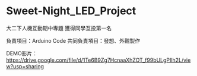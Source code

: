 # Sweet-Night_LED_Project

大二下人機互動期中專題
獲得同學互投第一名

負責項目：Arduino Code
共同負責項目：發想、外觀製作

DEMO影片：https://drive.google.com/file/d/1Te6B9Zg7HcnaaXhZOT_f99bULgPIlh2L/view?usp=sharing
